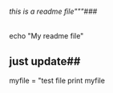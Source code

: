 ###### this is a readme file"""###
echo "My readme file"
## just update##
myfile = "test file
print myfile

